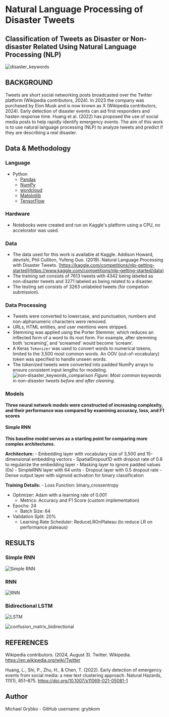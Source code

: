 # Natural Language Processing of Disaster Tweets
Classification of Tweets as Disaster or Non-disaster Related Using Natural Language Processing (NLP)
---

![disaster_keywords](https://github.com/user-attachments/assets/713f9c1d-fe34-4711-b528-1cc4471fa78c)


## BACKGROUND

Tweets are short social networking posts broadcasted over the Twitter platform (Wikipedia contributors, 2024). In 2023 the company was purchased by Elon Musk and is now known as X (Wikipedia contributors, 2024). Early detection of disaster events can aid first responders and hasten response time. Huang et al. (2022) has proposed the use of social media posts to help rapidly identify emergency events. The aim of this work is to use natural language processing (NLP) to analyze tweets and predict if they are describing a real disaster.

## Data & Methodology

### Language
- Python
  - [Pandas](https://pandas.pydata.org/)
  - [NumPy](https://numpy.org/)
  - [wordcloud](https://pypi.org/project/wordcloud/)
  - [Matplotlib](https://matplotlib.org/)
  - [TensorFlow](https://www.tensorflow.org/)

### Hardware
- Notebooks were created and run on Kaggle's platform using a CPU, no accelorator was used.

### Data
- The data used for this work is available at Kaggle. Addison Howard, devrishi, Phil Culliton, Yufeng Guo. (2019). Natural Language Processing with Disaster Tweets. [https://kaggle.com/competitions/nlp-getting-started](https://www.kaggle.com/competitions/nlp-getting-started/data)
- The training set consists of 7613 tweets with 4342 being labeled as non-disaster tweets and 3271 labeled as being related to a disaster. 
- The testing set consists of 3263 unlabeled tweets (for competion submission).

### Data Processing
- Tweets were converted to lowercase, and punctuation, numbers and non-alphanumeric characters were removed.
- URLs, HTML entities, and user mentions were stripped.
- Stemming was applied using the Porter Stemmer, which reduces an inflected form of a word to its root form. For example, after stemming both ‘screaming’, and ‘screamed’ would become ‘scream’.
- A Keras `Tokenizer` was used to convert words to numerical tokens, limited to the 3,500 most common words. An OOV (out-of-vocabulary) token was specified to handle unseen words.
- The tokenized tweets were converted into padded NumPy arrays to ensure consistent input lengths for modeling.
![non-disaster_keywords_comparison](https://github.com/user-attachments/assets/1aa6212d-c6bf-4d15-8650-5200dbc6b8f6)
*Figure: Most common keywords in non-disaster tweets before and after cleaning.*

### Models
**Three neural network models were constructed of increasing complexity, and their performance was compared by examining accuracy, loss, and F1 scores**

#### Simple RNN
**This baseline model serves as a starting point for comparing more complex architectures.**

**Architecture:**
	- Embedding layer with vocabulary size of 3,500 and 15-dimensional embedding vectors
	- SpatialDropout1D with dropout rate of 0.8 to regularize the embedding layer
	- Masking layer to ignore padded values (0s)
	- SimpleRNN layer with 64 units
	- Dropout layer with 0.5 dropout rate
	- Dense output layer with sigmoid activation for binary classification

**Training Details:**
	- Loss Function: binary_crossentropy
  - Optimizer: Adam with a learning rate of 0.001
	- Metrics: Accuracy and F1 Score (custom implementation)
  - Epochs: 24
	- Batch Size: 64
  - Validation Split: 20%
	- Learning Rate Scheduler: ReduceLROnPlateau (to reduce LR on performance plateaus)


## RESULTS
### Simple RNN
![Simple RNN](https://github.com/user-attachments/assets/d604157c-5827-4c4b-8ded-2b5517cb1b44)
### RNN
![RNN](https://github.com/user-attachments/assets/f3533879-9d47-4b8e-823c-7ce39b21b9cf)
### Bidirectional LSTM
![LSTM](https://github.com/user-attachments/assets/a0dc480f-488b-4410-a079-81695c21f5e6)

![confusion_matrix_bidirectional](https://github.com/user-attachments/assets/d8300aac-941a-45e9-ab3e-519a3ec81638)

## REFERENCES

Wikipedia contributors. (2024, August 3). Twitter. Wikipedia. https://en.wikipedia.org/wiki/Twitter

Huang, L., Shi, P., Zhu, H., & Chen, T. (2022). Early detection of emergency events from social media: a new text clustering approach. Natural Hazards, 111(1), 851–875. https://doi.org/10.1007/s11069-021-05081-1

## Author

Michael Grybko - GitHub username: grybkom
